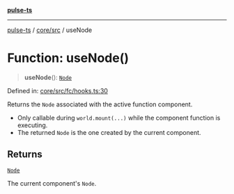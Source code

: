 [**pulse-ts**](../../../README.md)

***

[pulse-ts](../../../README.md) / [core/src](../README.md) / useNode

# Function: useNode()

> **useNode**(): [`Node`](../classes/Node.md)

Defined in: [core/src/fc/hooks.ts:30](https://github.com/jlehett/pulse-ts/blob/95f7e0ab0aafbcd2aad691251c554317b3dfe19c/packages/core/src/fc/hooks.ts#L30)

Returns the `Node` associated with the active function component.

- Only callable during `world.mount(...)` while the component function is executing.
- The returned `Node` is the one created by the current component.

## Returns

[`Node`](../classes/Node.md)

The current component's `Node`.
